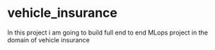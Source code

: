 # vehicle_insurance
In this project i am going to build full end to end MLops project in the domain of vehicle insurance 
